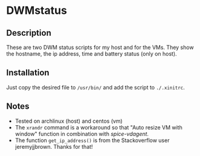 # DWMstatus

## Description

These are two DWM status scripts for my host and for the VMs. They show the hostname, the ip address, time and battery status (only on host).

## Installation

Just copy the desired file to `/usr/bin/` and add the script to `./.xinitrc`.

## Notes

-  Tested on archlinux (host) and centos (vm)
-  The `xrandr` command is a workaround so that "Auto resize VM with window" function in combination with *spice-vdagent*.
-  The function `get_ip_address()` is from the Stackoverflow user jeremyjjbrown. Thanks for that!
